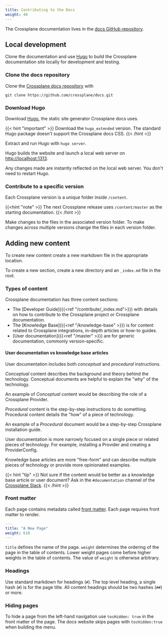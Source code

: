 ```yaml
---
title: Contributing to the Docs
weight: 40
---
```


The Crossplane documentation lives in the 
[docs GitHub repository](https://github.com/crossplane/docs).

## Local development
Clone the documentation and use [Hugo](https://gohugo.io/) to 
build the Crossplane documentation site locally for development and testing. 

### Clone the docs repository
Clone the [Crossplane docs
repository](https://github.com/crossplane/docs) with

```command
git clone https://github.com/crossplane/docs.git
```

### Download Hugo
Download [Hugo](https://github.com/gohugoio/hugo/releases/tag/v0.107.0), the
static site generator Crossplane docs uses.

{{< hint "important" >}}
Download the `hugo_extended` version. The standard Hugo package doesn't support
the Crossplane docs CSS.
{{< /hint >}}

Extract and run Hugo with `hugo server`.

Hugo builds the website and launch a local web server on
[http://localhost:1313](http://localhost:1313).

Any changes made are instantly reflected on the local web server. You
don't need to restart Hugo.

### Contribute to a specific version
Each Crossplane version is a unique folder inside `/content`. 

{{<hint "note" >}}
The next Crossplane release uses `/content/master` as the starting
documentation.
{{< /hint >}}

Make changes to the files in the associated version folder. To make changes
across multiple versions change the files in each version folder.
## Adding new content

To create new content create a new markdown file in the appropriate location. 

To create a new section, create a new directory and an `_index.md` file in the
root. 

### Types of content
Crossplane documentation has three content sections:
* The [Developer Guide]({{<ref "/contribute/_index.md">}}) with details on how to
  contribute to the Crossplane project or Crossplane documentation.
* The [Knowledge Base]({{<ref "/knowledge-base" >}}) is for content related to
  Crossplane integrations, in-depth articles or how-to guides. 
* [User documentation]({{<ref "/master" >}}) are for generic documentation,
  commonly version-specific. 

#### User documentation vs knowledge base articles
User documentation includes both _conceptual_ and _procedural_ instructions.

_Conceptual_ content describes the background and theory behind the technology.
Conceptual documents are helpful to explain the "why" of the technology.

An example of _Conceptual_ content would be describing the role
of a Crossplane Provider.

_Procedural_ content is the step-by-step instructions to do something.
Procedural content details the "how" of a piece of technology.

An example of a _Procedural_ document would be a step-by-step Crossplane installation guide.

User documentation is more narrowly focused on a single piece or
related pieces of technology. For example, installing a Provider and creating a
ProviderConfig.

Knowledge base articles are more "free-form" and can describe multiple pieces of
technology or provide more opinionated examples.

{{< hint "tip" >}}
Not sure if the content would be better as a knowledge base article or user
document? Ask in the `#documentation` channel of the [Crossplane Slack](https://slack.crossplane.io/).
{{< /hint >}}

### Front matter
Each page contains metadata called [front matter](https://gohugo.io/content-management/front-matter/). Each page requires front matter to render.

```yaml
---
title: "A New Page"
weight: 610
---
```

`title` defines the name of the page.
`weight` determines the ordering of the page in the table of contents. Lower
weight pages come before higher weights in the table of contents. The value of
`weight` is otherwise arbitrary. 

### Headings
Use standard markdown for headings (`#`). The top level heading, a single hash
(`#`) is for the page title. All content headings should be two hashes (`##`) or more.

### Hiding pages
To hide a page from the left-hand navigation use `tocHidden: true` in the front
matter of the page. The docs website skips pages with `tocHidden:true` when
building the menu.